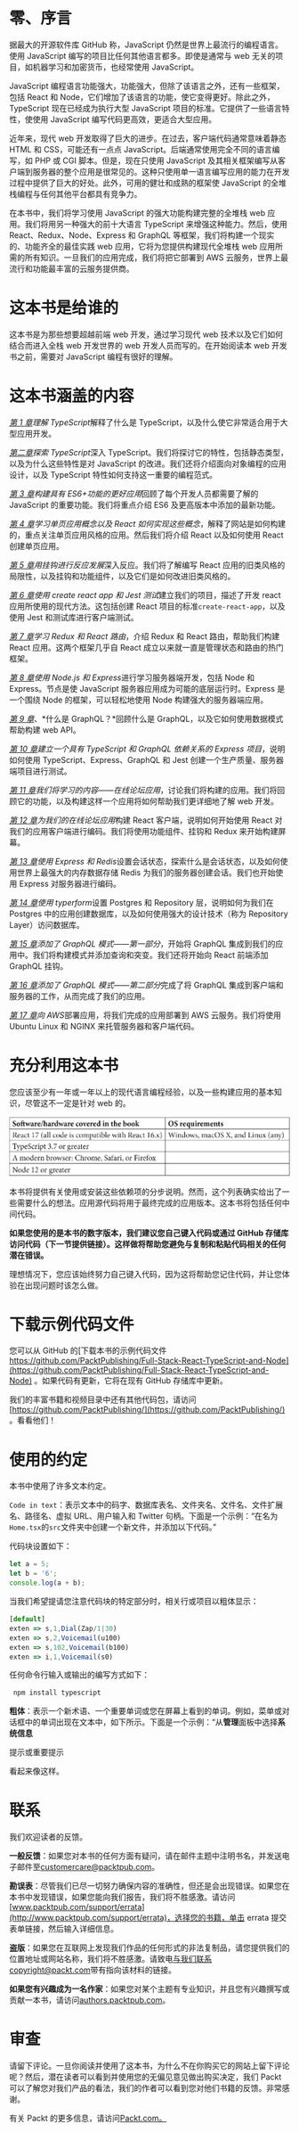# 零、序言

据最大的开源软件库 GitHub 称，JavaScript 仍然是世界上最流行的编程语言。使用 JavaScript 编写的项目比任何其他语言都多。即使是通常与 web 无关的项目，如机器学习和加密货币，也经常使用 JavaScript。

JavaScript 编程语言功能强大，功能强大，但除了该语言之外，还有一些框架，包括 React 和 Node，它们增加了该语言的功能，使它变得更好。除此之外，TypeScript 现在已经成为执行大型 JavaScript 项目的标准。它提供了一些语言特性，使使用 JavaScript 编写代码更高效，更适合大型应用。

近年来，现代 web 开发取得了巨大的进步。在过去，客户端代码通常意味着静态 HTML 和 CSS，可能还有一点点 JavaScript。后端通常使用完全不同的语言编写，如 PHP 或 CGI 脚本。但是，现在只使用 JavaScript 及其相关框架编写从客户端到服务器的整个应用是很常见的。这种只使用单一语言编写应用的能力在开发过程中提供了巨大的好处。此外，可用的健壮和成熟的框架使 JavaScript 的全堆栈编程与任何其他平台都具有竞争力。

在本书中，我们将学习使用 JavaScript 的强大功能构建完整的全堆栈 web 应用。我们将用另一种强大的前十大语言 TypeScript 来增强这种能力。然后，使用 React、Redux、Node、Express 和 GraphQL 等框架，我们将构建一个现实的、功能齐全的最佳实践 web 应用，它将为您提供构建现代全堆栈 web 应用所需的所有知识。一旦我们的应用完成，我们将把它部署到 AWS 云服务，世界上最流行和功能最丰富的云服务提供商。

# 这本书是给谁的

这本书是为那些想要超越前端 web 开发，通过学习现代 web 技术以及它们如何结合而进入全栈 web 开发世界的 web 开发人员而写的。在开始阅读本 web 开发书之前，需要对 JavaScript 编程有很好的理解。

# 这本书涵盖的内容

[*第 1 章*](01.html#_idTextAnchor017)*理解 TypeScript*解释了什么是 TypeScript，以及什么使它非常适合用于大型应用开发。

[*第二章*](02.html#_idTextAnchor025)*探索 TypeScript*深入 TypeScript。我们将探讨它的特性，包括静态类型，以及为什么这些特性是对 JavaScript 的改进。我们还将介绍面向对象编程的应用设计，以及 TypeScript 特性如何支持这一重要的编程范式。

[*第 3 章*](03.html#_idTextAnchor052)*构建具有 ES6+功能的更好应用*回顾了每个开发人员都需要了解的 JavaScript 的重要功能。我们将重点介绍 ES6 及更高版本中添加的最新功能。

[*第 4 章*](04.html#_idTextAnchor072)*学习单页应用概念以及 React 如何实现这些概念*，解释了网站是如何构建的，重点关注单页应用风格的应用。然后我们将介绍 React 以及如何使用 React 创建单页应用。

[*第 5 章*](05.html#_idTextAnchor081)*用挂钩进行反应发展*深入反应。我们将了解编写 React 应用的旧类风格的局限性，以及挂钩和功能组件，以及它们是如何改进旧类风格的。

[*第 6 章*](06.html#_idTextAnchor091)*使用 create react app 和 Jest 测试*建立我们的项目，描述了开发 react 应用所使用的现代方法。这包括创建 React 项目的标准`create-react-app`，以及使用 Jest 和测试库进行客户端测试。

[*第 7 章*](07.html#_idTextAnchor110)*学习 Redux 和 React 路由*，介绍 Redux 和 React 路由，帮助我们构建 React 应用。这两个框架几乎自 React 成立以来就一直是管理状态和路由的热门框架。

[*第 8 章*](08.html#_idTextAnchor122)*使用 Node.js 和 Express*进行学习服务器端开发，包括 Node 和 Express。节点是使 JavaScript 服务器应用成为可能的底层运行时。Express 是一个围绕 Node 的框架，可以轻松地使用 Node 构建强大的服务器端应用。

[*第 9 章*](09.html#_idTextAnchor139)、*什么是 GraphQL？*回顾什么是 GraphQL，以及它如何使用数据模式帮助构建 web API。

[*第 10 章*](10.html#_idTextAnchor147)*建立一个具有 TypeScript 和 GraphQL 依赖关系的 Express 项目*，说明如何使用 TypeScript、Express、GraphQL 和 Jest 创建一个生产质量、服务器端项目进行测试。

[*第 11 章*](11.html#_idTextAnchor167)*我们将学习的内容——在线论坛应用*，讨论我们将构建的应用。我们将回顾它的功能，以及构建这样一个应用将如何帮助我们更详细地了解 web 开发。

[*第 12 章*](12.html#_idTextAnchor179)*为我们的在线论坛应用*构建 React 客户端，说明如何开始使用 React 对我们的应用客户端进行编码。我们将使用功能组件、挂钩和 Redux 来开始构建屏幕。

[*第 13 章*](13.html#_idTextAnchor208)*使用 Express 和 Redis*设置会话状态，探索什么是会话状态，以及如何使用世界上最强大的内存数据存储 Redis 为我们的服务器创建会话。我们也开始使用 Express 对服务器进行编码。

[*第 14 章*](14.html#_idTextAnchor216)*使用 typerform*设置 Postgres 和 Repository 层，说明如何为我们在 Postgres 中的应用创建数据库，以及如何使用强大的设计技术（称为 Repository Layer）访问数据库。

[*第 15 章*](15.html#_idTextAnchor222)*添加了 GraphQL 模式——第一部分*，开始将 GraphQL 集成到我们的应用中。我们将构建模式并添加查询和突变。我们还将开始向 React 前端添加 GraphQL 挂钩。

[*第 16 章*](16.html#_idTextAnchor254)*添加了 GraphQL 模式——第二部分*完成了将 GraphQL 集成到客户端和服务器的工作，从而完成了我们的应用。

[*第 17 章*](17.html#_idTextAnchor259)*向 AWS*部署应用，将我们完成的应用部署到 AWS 云服务。我们将使用 Ubuntu Linux 和 NGINX 来托管服务器和客户端代码。

# 充分利用这本书

您应该至少有一年或一年以上的现代语言编程经验，以及一些构建应用的基本知识，尽管这不一定是针对 web 的。

![](img/Preface_1.jpg)

本书将提供有关使用或安装这些依赖项的分步说明。然而，这个列表确实给出了一些需要什么的想法。应用源代码将用于最终完成的应用版本。这本书将包括任何中间代码。

**如果您使用的是本书的数字版本，我们建议您自己键入代码或通过 GitHub 存储库访问代码（下一节提供链接）。这样做将帮助您避免与复制和粘贴代码相关的任何潜在错误。**

理想情况下，您应该始终努力自己键入代码，因为这将帮助您记住代码，并让您体验在出现问题时该怎么做。

# 下载示例代码文件

您可以从 GitHub 的[下载本书的示例代码文件 https://github.com/PacktPublishing/Full-Stack-React-TypeScript-and-Node](https://github.com/PacktPublishing/Full-Stack-React-TypeScript-and-Node) 。如果代码有更新，它将在现有 GitHub 存储库中更新。

我们的丰富书籍和视频目录中还有其他代码包，请访问[https://github.com/PacktPublishing/](https://github.com/PacktPublishing/) 。看看他们！

# 使用的约定

本书中使用了许多文本约定。

`Code in text`：表示文本中的码字、数据库表名、文件夹名、文件名、文件扩展名、路径名、虚拟 URL、用户输入和 Twitter 句柄。下面是一个示例：“在名为`Home.tsx`的`src`文件夹中创建一个新文件，并添加以下代码。”

代码块设置如下：

```js
let a = 5;
let b = '6';
console.log(a + b);
```

当我们希望提请您注意代码块的特定部分时，相关行或项目以粗体显示：

```js
[default]
exten => s,1,Dial(Zap/1|30)
exten => s,2,Voicemail(u100)
exten => s,102,Voicemail(b100)
exten => i,1,Voicemail(s0)
```

任何命令行输入或输出的编写方式如下：

```js
 npm install typescript
```

**粗体**：表示一个新术语、一个重要单词或您在屏幕上看到的单词。例如，菜单或对话框中的单词出现在文本中，如下所示。下面是一个示例：“从**管理**面板中选择**系统信息**

提示或重要提示

看起来像这样。

# 联系

我们欢迎读者的反馈。

**一般反馈**：如果您对本书的任何方面有疑问，请在邮件主题中注明书名，并发送电子邮件至[customercare@packtpub.com](mailto:customercare@packtpub.com)。

**勘误表**：尽管我们已尽一切努力确保内容的准确性，但还是会出现错误。如果您在本书中发现错误，如果您能向我们报告，我们将不胜感激。请访问[www.packtpub.com/support/errata](http://www.packtpub.com/support/errata)，选择您的书籍，单击 errata 提交表单链接，然后输入详细信息。

**盗版**：如果您在互联网上发现我们作品的任何形式的非法复制品，请您提供我们的位置地址或网站名称，我们将不胜感激。请致电[与我们联系 copyright@packt.com](mailto:copyright@packt.com)带有指向该材料的链接。

**如果您有兴趣成为一名作家**：如果您对某个主题有专业知识，并且您有兴趣撰写或贡献一本书，请访问[authors.packtpub.com](http://authors.packtpub.com)。

# 审查

请留下评论。一旦你阅读并使用了这本书，为什么不在你购买它的网站上留下评论呢？然后，潜在读者可以看到并使用您的无偏见意见做出购买决定，我们 Packt 可以了解您对我们产品的看法，我们的作者可以看到您对他们书籍的反馈。非常感谢。

有关 Packt 的更多信息，请访问[Packt.com。](http://packt.com.)